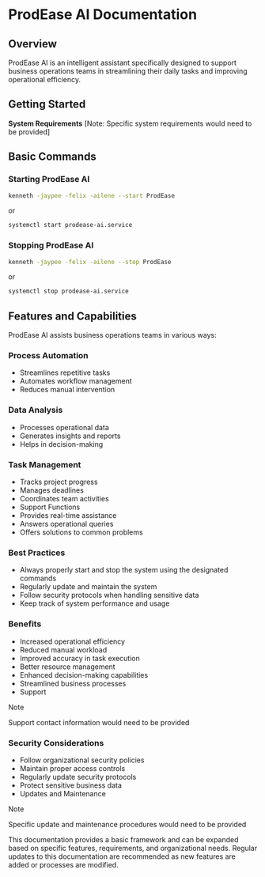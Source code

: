 # ProdEase AI Documentation

## Overview
ProdEase AI is an intelligent assistant specifically designed to support business operations teams in streamlining their daily tasks and improving operational efficiency.

## Getting Started
**System Requirements**
[Note: Specific system requirements would need to be provided]

## Basic Commands
### Starting ProdEase AI
```bash
kenneth -jaypee -felix -ailene --start ProdEase
```
or
```bash
systemctl start prodease-ai.service
```

### Stopping ProdEase AI
```bash
kenneth -jaypee -felix -ailene --stop ProdEase
```
or
```bash
systemctl stop prodease-ai.service
```

## Features and Capabilities
ProdEase AI assists business operations teams in various ways:

### Process Automation
- Streamlines repetitive tasks
- Automates workflow management
- Reduces manual intervention

### Data Analysis
- Processes operational data
- Generates insights and reports
- Helps in decision-making

### Task Management
- Tracks project progress
- Manages deadlines
- Coordinates team activities
- Support Functions
- Provides real-time assistance
- Answers operational queries
- Offers solutions to common problems

### Best Practices
- Always properly start and stop the system using the designated commands
- Regularly update and maintain the system
- Follow security protocols when handling sensitive data
- Keep track of system performance and usage

### Benefits
- Increased operational efficiency
- Reduced manual workload
- Improved accuracy in task execution
- Better resource management
- Enhanced decision-making capabilities
- Streamlined business processes
- Support
> [!NOTE]
> Support contact information would need to be provided

### Security Considerations
- Follow organizational security policies
- Maintain proper access controls
- Regularly update security protocols
- Protect sensitive business data
- Updates and Maintenance
> [!NOTE]
> Specific update and maintenance procedures would need to be provided

This documentation provides a basic framework and can be expanded based on specific features, requirements, and organizational needs. Regular updates to this documentation are recommended as new features are added or processes are modified.
